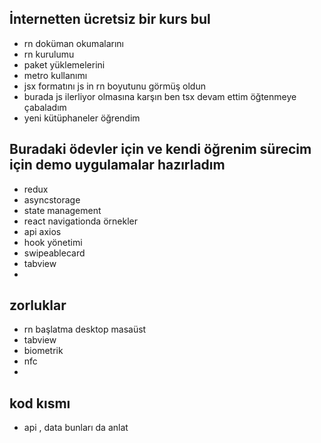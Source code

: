 ## İnternetten ücretsiz bir kurs bul
- rn doküman okumalarını
- rn kurulumu
- paket yüklemelerini
- metro kullanımı
- jsx formatını js in rn boyutunu görmüş oldun
- burada js ilerliyor olmasına karşın ben tsx devam ettim öğtenmeye çabaladım
- yeni kütüphaneler öğrendim
## Buradaki ödevler için ve kendi öğrenim sürecim için demo uygulamalar hazırladım

- redux
- asyncstorage
- state management
- react navigationda örnekler
- api axios
- hook yönetimi
- swipeablecard
- tabview
- 

## zorluklar
- rn başlatma desktop masaüst
- tabview
- biometrik
- nfc
- 

## kod kısmı
- api , data bunları da anlat